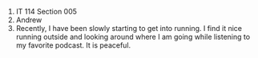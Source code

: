 1. IT 114 Section 005
2. Andrew
3. Recently, I have been slowly starting to get into running. I find it 
nice running outside and looking around where I am going while 
listening to my favorite podcast. It is peaceful. 
